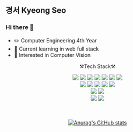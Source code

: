 <h2>경서 Kyeong Seo</h2>


<h3>Hi there 👋</h3>

- ✏️ Computer Engineering 4th Year
- 🌱 Current learning in web full stack
- 👀 Interested in Computer Vision

<p align=center>
⚒️Tech Stack⚒️

<div align=center>

<img src="https://img.shields.io/badge/C-A8B9CC?style=flat&logo=C&logoColor=white" />
<img src="https://img.shields.io/badge/Java-007396?style=flat&logo=Java&logoColor=white"/>
<img src="https://img.shields.io/badge/c++-00599C?style=flat&logo=c%2B%2B&logoColor=white">
<img src="https://img.shields.io/badge/Python-3776AB?style=flat&amp;logo=Python&amp;logoColor=white">
<img src="https://img.shields.io/badge/HTML5-E34F26?style=flat&amp;logo=HTML5&amp;logoColor=white">
<img src="https://img.shields.io/badge/CSS3-1572B6?style=flat&amp;logo=CSS3&amp;logoColor=white">
<img src="https://img.shields.io/badge/JavaScript-F7DF1E?style=flat&logo=JavaScript&logoColor=white"/>

<br>
<img src="https://img.shields.io/badge/Docker-2496ED?style=flat&logo=Docker&logoColor=white"/>
<img src="https://img.shields.io/badge/React-61DAFB?style=flat&logo=React&logoColor=white"/>
<img src="https://img.shields.io/badge/node.js-339933?style=flat&logo=Node.js&logoColor=white">
<img src="https://img.shields.io/badge/express-000000?style=flat&logo=express&logoColor=white">
<img src="https://img.shields.io/badge/linux-FCC624?style=flate&logo=linux&logoColor=black"> 
<br>

<img src="https://img.shields.io/badge/Mysql-4479A1?style=flat&logo=Mysql&logoColor=white" />
<img src="https://img.shields.io/badge/MongoDB-47A248?style=flat&logo=MongoDB&logoColor=white" />
<br>

<img src="https://img.shields.io/badge/github-181717?style=flat&logo=github&logoColor=white">
<img src="https://img.shields.io/badge/OpenCV-5C3EE8?style=flat&logo=OpenCV&logoColor=white">
<br> <br> <br>
  
  
[![Anurag's GitHub stats](https://github-readme-stats.vercel.app/api?username=devkys&hide=stars&show_icons=true&theme=tokyonight)](https://github.com/anuraghazra/github-readme-stats) 

</div>

</p>

<!--
**devkys/devkys** is a ✨ _special_ ✨ repository because its `README.md` (this file) appears on your GitHub profile.

Here are some ideas to get you started:

- 🔭 I’m currently working on ...
- 🌱 I’m currently learning ...
- 👯 I’m looking to collaborate on ...
- 🤔 I’m looking for help with ...
- 💬 Ask me about ...
- 📫 How to reach me: ...
- 😄 Pronouns: ...
- ⚡ Fun fact: ...
-->




